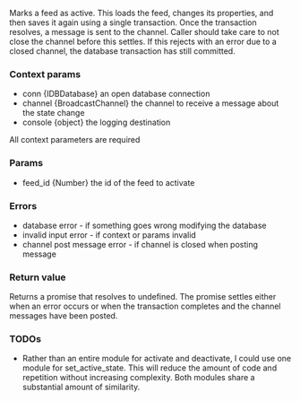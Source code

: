 Marks a feed as active. This loads the feed, changes its properties, and then saves it again using a single transaction. Once the transaction resolves, a message is sent to the channel. Caller should take care to not close the channel before this settles. If this rejects with an error due to a closed channel, the database transaction has still committed.

### Context params
* conn {IDBDatabase} an open database connection
* channel {BroadcastChannel} the channel to receive a message about the state change
* console {object} the logging destination

All context parameters are required

### Params
* feed_id {Number} the id of the feed to activate

### Errors
* database error - if something goes wrong modifying the database
* invalid input error - if context or params invalid
* channel post message error - if channel is closed when posting message

### Return value
Returns a promise that resolves to undefined. The promise settles either when an error occurs or when the transaction completes and the channel messages have been posted.

### TODOs
* Rather than an entire module for activate and deactivate, I could use one module for set_active_state. This will reduce the amount of code and repetition without increasing complexity. Both modules share a substantial amount of similarity.
